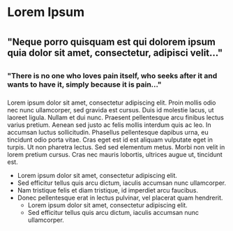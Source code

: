 # Lorem Ipsum <h1>
## "Neque porro quisquam est qui dolorem ipsum quia dolor sit amet, consectetur, adipisci velit..." <h2>
### "There is no one who loves pain itself, who seeks after it and wants to have it, simply because it is pain..." <h3>

Lorem ipsum dolor sit amet, consectetur adipiscing elit. Proin mollis odio nec nunc ullamcorper, sed gravida est cursus. Duis id molestie lacus, ut laoreet ligula. Nullam et dui nunc. Praesent pellentesque arcu finibus lectus varius pretium. Aenean sed justo ac felis mollis interdum quis ac leo. In accumsan luctus sollicitudin. Phasellus pellentesque dapibus urna, eu tincidunt odio porta vitae. Cras eget est id est aliquam vulputate eget in turpis. Ut non pharetra lectus. Sed sed elementum metus. Morbi non velit in lorem pretium cursus. Cras nec mauris lobortis, ultrices augue ut, tincidunt est.

* Lorem ipsum dolor sit amet, consectetur adipiscing elit.
* Sed efficitur tellus quis arcu dictum, iaculis accumsan nunc ullamcorper.
* Nam tristique felis et diam tristique, id imperdiet arcu faucibus.
* Donec pellentesque erat in lectus pulvinar, vel placerat quam hendrerit.
	* Lorem ipsum dolor sit amet, consectetur adipiscing elit.
	* Sed efficitur tellus quis arcu dictum, iaculis accumsan nunc ullamcorper.